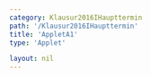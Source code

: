 ```yaml
---
category: Klausur2016IHaupttermin
path: '/Klausur2016IHaupttermin'
title: 'AppletA1'
type: 'Applet'

layout: nil
---
```

<link type="text/css" href="https://cdnjs.cloudflare.com/ajax/libs/jsxgraph/0.99.6/jsxgraph.css"><link rel="stylesheet" type="text/css" href="{{ site.jsxurl }}/jsxgraph.css" />
<div id="JXG05066aa6-c9fb-4e0e-bddf-02a6e456646e" class="jxgbox" style="width:500px; height:500px">
<script type="text/javascript">
    (function() {
const board = JXG.JSXGraph.initBoard('05066aa6-c9fb-4e0e-bddf-02a6e456646e', {
    							boundingbox: [-10, 10, 10, -10],
                  showFullscreen: true, axis: false
              });
 

 
 
 var C = board.create('point', [0,4], { fixed: true, name: 'C', fontsize: 15, size:2, label:{fontsize:18} });
 
  var M = board.create('point', [0,-1], { fixed: true, name: 'M', fontsize: 15, size:2, label:{fontsize:18} });
  
var name = board.create('text', [-9, 9, '2016 I HT A1'], {fixed: true, fontsize: 20});
  
  /*var A = board.create('point', [  function() { return -5 * Math.tan(phi.Value() * 0.5 * Math.PI/180); },
  -1],
  {name: A, fixed: true, fontsize: 15});*/
  
var fix = board.create('functiongraph', [x => -1], {visible: false})
  
    var B = board.create('glider', [ 2.33,
  -1, fix], {name: 'B', fixed: false, color: 'orange', size: 4, size:2, label:{fontsize:18}});
  
  var A = board.create('point', [  function() { return -1 * B.X(); },
  -1],
  {name: 'A', fixed: true, fontsize: 15, size:2, label:{fontsize:18, offset:[-10,10]}});  

  var CM = board.create('segment', [C, M], {name: '5', color:'red'});
  var AM = board.create('segment', [A, M], {color:'green'});
  var BM = board.create('segment', [B, M], {color:'green'});
  var CA = board.create('segment', [C, A],{color:'green'});
  var CB = board.create('segment', [C, B], {color:'green'});
  
var angle = board.create('angle', [A, C, B], {name: '&phi;', radius: 1, orthotype:'sectordot', label:{fontsize:15}})

var height = board.create('text', [0.2, 1.3, '5',], {fixed: true, fontsize: 15, color:'red'});


var temp = function() { return B.X() * 5;};

var area = board.create('text',[-2,-2,function(){return "A(" + JXG.toFixed(angle.Value()*180/Math.PI, 2) + "°) = "+JXG.toFixed(temp(), 2) + " cm^2";}], {fixed: true, fontsize: 15});
})()
  </script>
  </div>
